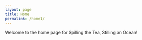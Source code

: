 ```yaml
---
layout: page
title: Home
permalink: /home1/
---
```


Welcome to the home page for Spilling the Tea, Stilling an Ocean!
